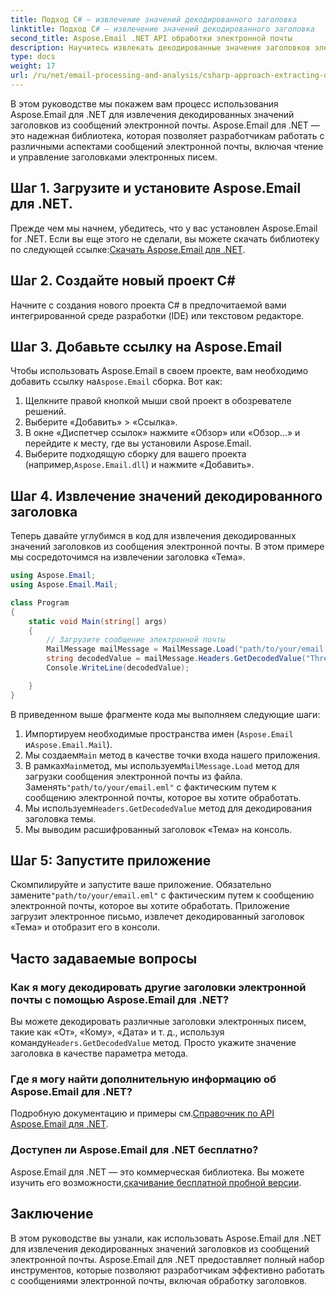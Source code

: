 ```yaml
---
title: Подход C# — извлечение значений декодированного заголовка
linktitle: Подход C# — извлечение значений декодированного заголовка
second_title: Aspose.Email .NET API обработки электронной почты
description: Научитесь извлекать декодированные значения заголовков электронной почты на C# с помощью Aspose.Email для .NET. Подробное руководство с примерами кода.
type: docs
weight: 17
url: /ru/net/email-processing-and-analysis/csharp-approach-extracting-decoded-header-values/
---
```


В этом руководстве мы покажем вам процесс использования Aspose.Email для .NET для извлечения декодированных значений заголовков из сообщений электронной почты. Aspose.Email для .NET — это надежная библиотека, которая позволяет разработчикам работать с различными аспектами сообщений электронной почты, включая чтение и управление заголовками электронных писем.

## Шаг 1. Загрузите и установите Aspose.Email для .NET.

 Прежде чем мы начнем, убедитесь, что у вас установлен Aspose.Email for .NET. Если вы еще этого не сделали, вы можете скачать библиотеку по следующей ссылке:[Скачать Aspose.Email для .NET](https://releases.aspose.com/email/net).

## Шаг 2. Создайте новый проект C#

Начните с создания нового проекта C# в предпочитаемой вами интегрированной среде разработки (IDE) или текстовом редакторе.

## Шаг 3. Добавьте ссылку на Aspose.Email

 Чтобы использовать Aspose.Email в своем проекте, вам необходимо добавить ссылку на`Aspose.Email` сборка. Вот как:

1. Щелкните правой кнопкой мыши свой проект в обозревателе решений.
2. Выберите «Добавить» > «Ссылка».
3. В окне «Диспетчер ссылок» нажмите «Обзор» или «Обзор...» и перейдите к месту, где вы установили Aspose.Email.
4.  Выберите подходящую сборку для вашего проекта (например,`Aspose.Email.dll`) и нажмите «Добавить».

## Шаг 4. Извлечение значений декодированного заголовка

Теперь давайте углубимся в код для извлечения декодированных значений заголовков из сообщения электронной почты. В этом примере мы сосредоточимся на извлечении заголовка «Тема».

```csharp
using Aspose.Email;
using Aspose.Email.Mail;

class Program
{
    static void Main(string[] args)
    {
        // Загрузите сообщение электронной почты
		MailMessage mailMessage = MailMessage.Load("path/to/your/email.eml");
		string decodedValue = mailMessage.Headers.GetDecodedValue("Thread-Topic");
		Console.WriteLine(decodedValue);

    }
}
```

В приведенном выше фрагменте кода мы выполняем следующие шаги:

1. Импортируем необходимые пространства имен (`Aspose.Email` и`Aspose.Email.Mail`).
2.  Мы создаем`Main` метод в качестве точки входа нашего приложения.
3.  В рамках`Main`метод, мы используем`MailMessage.Load` метод для загрузки сообщения электронной почты из файла. Заменять`"path/to/your/email.eml"` с фактическим путем к сообщению электронной почты, которое вы хотите обработать.
4.  Мы используем`Headers.GetDecodedValue` метод для декодирования заголовка темы.
5. Мы выводим расшифрованный заголовок «Тема» на консоль.

## Шаг 5: Запустите приложение

 Скомпилируйте и запустите ваше приложение. Обязательно замените`"path/to/your/email.eml"` с фактическим путем к сообщению электронной почты, которое вы хотите обработать. Приложение загрузит электронное письмо, извлечет декодированный заголовок «Тема» и отобразит его в консоли.

## Часто задаваемые вопросы

### Как я могу декодировать другие заголовки электронной почты с помощью Aspose.Email для .NET?

 Вы можете декодировать различные заголовки электронных писем, такие как «От», «Кому», «Дата» и т. д., используя команду`Headers.GetDecodedValue` метод. Просто укажите значение заголовка в качестве параметра метода.

### Где я могу найти дополнительную информацию об Aspose.Email для .NET?

 Подробную документацию и примеры см.[Справочник по API Aspose.Email для .NET](https://reference.aspose.com/email/net).

### Доступен ли Aspose.Email для .NET бесплатно?

 Aspose.Email для .NET — это коммерческая библиотека. Вы можете изучить его возможности,[скачивание бесплатной пробной версии](https://releases.aspose.com/email/net).

## Заключение

В этом руководстве вы узнали, как использовать Aspose.Email для .NET для извлечения декодированных значений заголовков из сообщений электронной почты. Aspose.Email для .NET предоставляет полный набор инструментов, которые позволяют разработчикам эффективно работать с сообщениями электронной почты, включая обработку заголовков.